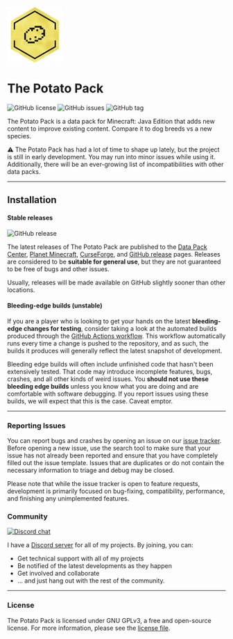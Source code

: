 <img src="Resource Pack/pack.png" width="128">

# The Potato Pack
![GitHub license](https://img.shields.io/github/license/DylanLewisGitHub/The-Potato-Pack.svg)
![GitHub issues](https://img.shields.io/github/issues/DylanLewisGitHub/The-Potato-Pack.svg)
![GitHub tag](https://img.shields.io/github/tag/DylanLewisGitHub/The-Potato-Pack.svg)

The Potato Pack is a data pack for Minecraft: Java Edition that adds new content to improve existing content. Compare it to dog breeds vs a new species.

:warning: The Potato Pack has had a lot of time to shape up lately, but the project is still in early development. You may run into minor issues while using it. Additionally, there will be an ever-growing list of incompatibilities with other data packs.

---
## Installation

#### Stable releases

![GitHub release](https://img.shields.io/github/release/DylanLewisGitHub/The-Potato-Pack.svg)

The latest releases of The Potato Pack are published to the [Data Pack Center](https://datapackcenter.com/projects/the-potato-pack.326/), [Planet Minecraft](), [CurseForge](https://www.curseforge.com/minecraft/customization/the-potato-pack-data-pack/files), and
[GitHub release](https://github.com/DylanLewisGitHub/The-Potato-Pack/releases) pages. Releases are considered to be
**suitable for general use**, but they are not guaranteed to be free of bugs and other issues.

Usually, releases will be made available on GitHub slightly sooner than other locations.

#### Bleeding-edge builds (unstable)

If you are a player who is looking to get your hands on the latest **bleeding-edge changes for testing**, consider
taking a look at the automated builds produced through the [GitHub Actions workflow](https://github.com/DylanLewisGitHub/The-Potato-Pack/actions).
This workflow automatically runs every time a change is pushed to the repository, and as such, the builds it produces
will generally reflect the latest snapshot of development.

Bleeding edge builds will often include unfinished code that hasn't been extensively tested. That code may introduce
incomplete features, bugs, crashes, and all other kinds of weird issues. You **should not use these bleeding edge builds**
unless you know what you are doing and are comfortable with software debugging. If you report issues using these builds,
we will expect that this is the case. Caveat emptor.

---
### Reporting Issues

You can report bugs and crashes by opening an issue on our [issue tracker](https://github.com/DylanLewisGitHub/The-Potato-Pack/issues).
Before opening a new issue, use the search tool to make sure that your issue has not already been reported and ensure
that you have completely filled out the issue template. Issues that are duplicates or do not contain the necessary
information to triage and debug may be closed. 

Please note that while the issue tracker is open to feature requests, development is primarily focused on
bug-fixing, compatibility, performance, and finishing any unimplemented features.

### Community
[![Discord chat](https://img.shields.io/badge/chat%20on-discord-7289DA?logo=discord&logoColor=white)](https://discord.gg/mGVvUHRNUR)

I have a [Discord server](https://discord.gg/mGVvUHRNUR) for all of my projects. By joining, you can:
- Get technical support with all of my projects
- Be notified of the latest developments as they happen
- Get involved and collaborate
- ... and just hang out with the rest of the community.

---
### License

The Potato Pack is licensed under GNU GPLv3, a free and open-source license. For more information, please see the
[license file](https://github.com/DylanLewisGitHub/The-Potato-Pack/blob/main/LICENSE).
